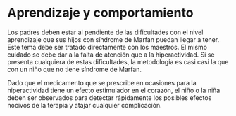# Aprendizaje y comportamiento

Los padres deben estar al pendiente de las dificultades con el nivel aprendizaje que sus hijos con síndrome de Marfan puedan llegar a tener. Este tema debe ser tratado directamente con los maestros. El mismo cuidado se debe dar a la falta de atención que a la hiperactividad. Si se presenta cualquiera de estas dificultades, la metodología es casi casi la que con un niño que no tiene síndrome de Marfan.

Dado que el medicamento que se prescribe en ocasiones para la hiperactividad tiene un efecto estimulador en el corazón, el niño o la niña deben ser observados para detectar rápidamente los posibles efectos nocivos de la terapia y atajar cualquier complicación.

